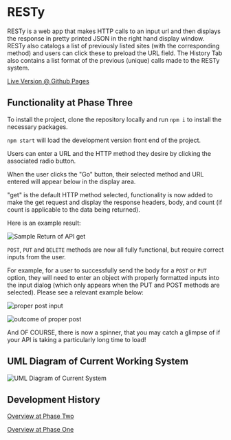 # RESTy

RESTy is a web app that makes HTTP calls to an input url and then displays the response in pretty printed JSON in the right hand display window. RESTy also catalogs a list of previously listed sites (with the corresponding method) and users can click these to preload the URL field. The History Tab also contains a list format of the previous (unique) calls made to the RESTy system.

[Live Version @ Github Pages](https://annethor.github.io/RESTy/)

## Functionality at Phase Three

To install the project, clone the repository locally and run ```npm i``` to install the necessary packages.

```npm start``` will load the development version front end of the project.

Users can enter a URL and the HTTP method they desire by clicking the associated radio button.

When the user clicks the "Go" button, their selected method and URL entered will appear below in the display area.

"get" is the default HTTP method selected, functionality is now added to make the get request and display the response headers, body, and count (if count is applicable to the data being returned).

Here is an example result:

![Sample Return of API get](./assets/resty-phase2.png)

`POST`, `PUT` and `DELETE` methods are now all fully functional, but require correct inputs from the user.

For example, for a user to successfully send the body for a `POST` or `PUT` option, they will need to enter an object with properly formatted inputs into the input dialog (which only appears when the PUT and POST methods are selected). Please see a relevant example below:

![proper post input](./assets/post-input.png)

![outcome of proper post](./assets/post-result.png)

And OF COURSE, there is now a spinner, that you may catch a glimpse of if your API is taking a particularly long time to load!

## UML Diagram of Current Working System

![UML Diagram of Current System](./assets/resty.png)

## Development History

[Overview at Phase Two](./assets/PhaseTwo.md)

[Overview at Phase One](./assets/PhaseOne.md)

